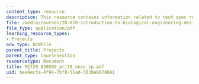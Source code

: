 ```yaml
---
content_type: resource
description: This resource contains information related to tech spec review for oncucures.
file: /media/courses/20-020-introduction-to-biological-engineering-design-spring-2009/bea9ecfa4f947bf851ad5038eb078661_MIT20_020S09_prj19_onco_sp.pdf
file_type: application/pdf
learning_resource_types:
- Projects
ocw_type: OCWFile
parent_title: Projects
parent_type: CourseSection
resourcetype: Document
title: MIT20_020S09_prj19_onco_sp.pdf
uid: bea9ecfa-4f94-7bf8-51ad-5038eb078661
---
```

